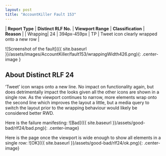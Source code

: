 ```yaml
---
layout: post
title: "AccountKiller Fault 153"
---
```

| **Report Type** | **Distinct RLF No.** | **Viewport Range** | **Classification** | **Reason** |
| Wrapping| 24 | 394px-459px | TP | Tweet icon clearly wrapped onto a new row | 

![Screenshot of the fault]({{ site.baseurl }}/assets/images/AccountKiller/fault153/wrappingWidth426.png){: .center-image }

## About Distinct RLF 24

‘Tweet’ icon wraps onto a new line. No impact on functionality again, but does detrimentally impact the looks given all the other icons are shown in a single row. As the viewport continues to narrow, more elements wrap onto the second line which improves the layout a little, but a media query to switch the layout prior to the wrapping behaviour would likely be considered better RWD.

Here is the failure manifesting:
![Bad]({{ site.baseurl }}/assets/good-bad/rlf24/bad.png){: .center-image}

Here is the page once the viewport is wide enough to show all elements in a single row:
![OK]({{ site.baseurl }}/assets/good-bad/rlf24/ok.png){: .center-image}
